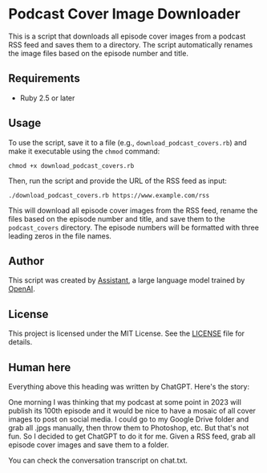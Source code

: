 # Podcast Cover Image Downloader

This is a script that downloads all episode cover images from a podcast RSS feed and saves them to a directory. The script automatically renames the image files based on the episode number and title.

## Requirements

- Ruby 2.5 or later

## Usage

To use the script, save it to a file (e.g., `download_podcast_covers.rb`) and make it executable using the `chmod` command:

``chmod +x download_podcast_covers.rb``


Then, run the script and provide the URL of the RSS feed as input:

``./download_podcast_covers.rb https://www.example.com/rss``


This will download all episode cover images from the RSS feed, rename the files based on the episode number and title, and save them to the `podcast_covers` directory. The episode numbers will be formatted with three leading zeros in the file names.

## Author

This script was created by [Assistant](https://openai.com/blog/openai-assistant/), a large language model trained by [OpenAI](https://openai.com/).

## License

This project is licensed under the MIT License. See the [LICENSE](LICENSE) file for details.

## Human here

Everything above this heading was written by ChatGPT. Here's the story:

One morning I was thinking that my podcast at some point in 2023 will publish its 100th episode and it would be nice to have a mosaic of all cover images to post on social media. I could go to my Google Drive folder and grab all .jpgs manually, then throw them to Photoshop, etc. But that's not fun. So I decided to get ChatGPT to do it for me. Given a RSS feed, grab all episode cover images and save them to a folder.

You can check the conversation transcript on chat.txt.


